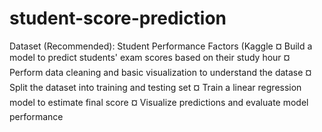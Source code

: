 # student-score-prediction
Dataset (Recommended): Student Performance Factors (Kaggle
¤ Build a model to predict students' exam scores based on their study hour
¤ Perform data cleaning and basic visualization to understand the datase
¤ Split the dataset into training and testing set
¤ Train a linear regression model to estimate final score
¤ Visualize predictions and evaluate model performance
